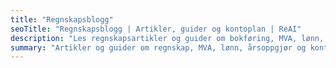 ```yaml
---
title: "Regnskapsblogg"
seoTitle: "Regnskapsblogg | Artikler, guider og kontoplan | ReAI"
description: "Les regnskapsartikler og guider om bokføring, MVA, lønn, årsoppgjør og kontoplan. Praktiske tips og forklaringer for små bedrifter."
summary: "Artikler og guider om regnskap, MVA, lønn, årsoppgjør og kontoplan."
---
```

